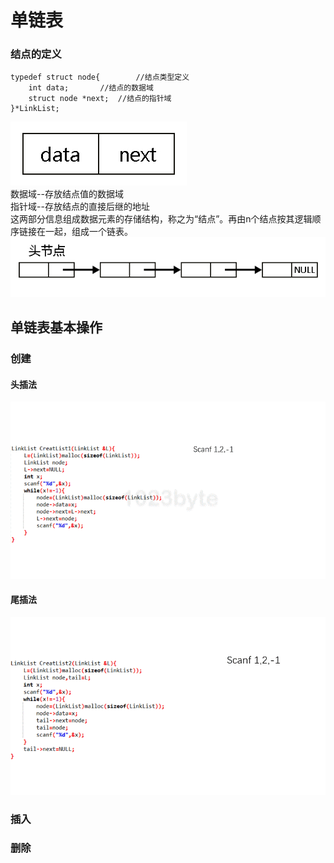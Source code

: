 # 单链表

### 结点的定义
```
typedef struct node{		//结点类型定义
	int data;		//结点的数据域
	struct node *next;	//结点的指针域
}*LinkList;
```
![结点结构](https://github.com/1023byte/Learning-DataStructure-Algorithm/blob/master/DataStructure-Algorithm/image/001.jpg)  
数据域--存放结点值的数据域  
指针域--存放结点的直接后继的地址  
这两部分信息组成数据元素的存储结构，称之为“结点”。再由n个结点按其逻辑顺序链接在一起，组成一个链表。  
![单链表](https://github.com/1023byte/Learning-DataStructure-Algorithm/blob/master/DataStructure-Algorithm/image/002.jpg)   

## 单链表基本操作
### 创建
#### 头插法
![头插法](https://github.com/1023byte/Learning-DataStructure-Algorithm/blob/master/DataStructure-Algorithm/image/g01.gif)   
#### 尾插法
![头插法](https://github.com/1023byte/Learning-DataStructure-Algorithm/blob/master/DataStructure-Algorithm/image/g02.gif)  
### 插入

### 删除
  
